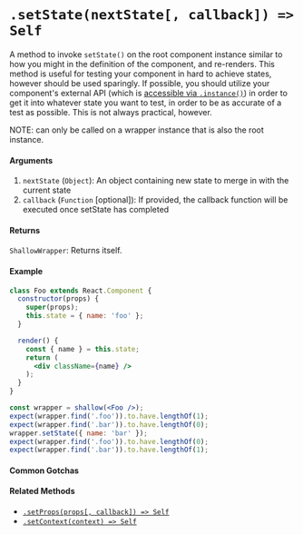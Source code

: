 # `.setState(nextState[, callback]) => Self`

A method to invoke `setState()` on the root component instance similar to how you might in the
definition of the component, and re-renders.  This method is useful for testing your component
in hard to achieve states, however should be used sparingly. If possible, you should utilize
your component's external API (which is [accessible via `.instance()`](http://airbnb.io/enzyme/docs/api/ShallowWrapper/instance.html)) in order to get it into whatever state you want to test, in order
to be as accurate of a test as possible. This is not always practical, however.

NOTE: can only be called on a wrapper instance that is also the root instance.


#### Arguments

1. `nextState` (`Object`): An object containing new state to merge in with the current state
2. `callback` (`Function` [optional]): If provided, the callback function will be executed once setState has completed


#### Returns

`ShallowWrapper`: Returns itself.



#### Example

```jsx
class Foo extends React.Component {
  constructor(props) {
    super(props);
    this.state = { name: 'foo' };
  }

  render() {
    const { name } = this.state;
    return (
      <div className={name} />
    );
  }
}
```
```jsx
const wrapper = shallow(<Foo />);
expect(wrapper.find('.foo')).to.have.lengthOf(1);
expect(wrapper.find('.bar')).to.have.lengthOf(0);
wrapper.setState({ name: 'bar' });
expect(wrapper.find('.foo')).to.have.lengthOf(0);
expect(wrapper.find('.bar')).to.have.lengthOf(1);
```


#### Common Gotchas



#### Related Methods

- [`.setProps(props[, callback]) => Self`](setProps.md)
- [`.setContext(context) => Self`](setContext.md)


